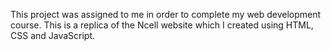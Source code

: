 This project was assigned to me in order to complete my web development course. This is a replica of the Ncell website which I created using HTML, CSS and JavaScript.
